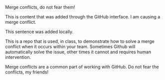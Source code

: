 Merge conflicts, do not fear them!

This is content that was added through the GitHub interface. I am causing a merge conflict.

This sentence was added locally.

This is a repo that is used, in class, to demonstrate how to solve a merge conflict when it occurs within your team. Sometimes Github will automatically solve the issue, other times it cannot and requires human intervention.

Merge conflicts are a common part of working with GitHub. Do not fear the conflicts, my friends!
